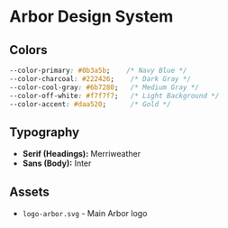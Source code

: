 # Arbor Design System

## Colors

```css
--color-primary: #0b3a5b;    /* Navy Blue */
--color-charcoal: #222426;    /* Dark Gray */
--color-cool-gray: #6b7280;   /* Medium Gray */
--color-off-white: #f7f7f7;   /* Light Background */
--color-accent: #daa520;      /* Gold */
```

## Typography

- **Serif (Headings):** Merriweather
- **Sans (Body):** Inter

## Assets

- `logo-arbor.svg` - Main Arbor logo